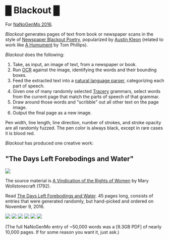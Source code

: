 # █ Blackout █

For [NaNoGenMo 2016](https://github.com/NaNoGenMo/2016).

_Blackout_ generates pages of text from book or newspaper scans in the style of [Newspaper Blackout Poetry](http://newspaperblackout.com/), popularized by [Austin Kleon](https://twitter.com/austinkleon) (related to work like [A Humument](http://tomphillipshumument.tumblr.com/) by Tom Phillips).

_Blackout_ does the following:

1. Take, as input, an image of text, from a newspaper or book.
2. Run [OCR](https://github.com/jflesch/pyocr) against the image, identifying the words and their bounding boxes.
3. Feed the extracted text into a [natural language parser](https://spacy.io/), categorizing each part of speech.
3. Given one of many randomly selected [Tracery](https://github.com/aparrish/pytracery) grammars, select words from the current page that match the parts of speech of that grammar.
4. Draw around those words and "scribble" out all other text on the page image.
5. Output the final page as a new image.

Pen width, line length, line direction, number of strokes, and stroke opacity are all randomly fuzzed. The pen color is always black, except in rare cases it is blood red.

_Blackout_ has produced one creative work:

## "The Days Left Forebodings and Water"

<img src="https://github.com/lizadaly/blackout/blob/master/images/title.png?raw=true" />

The source material is [A Vindication of the Rights of Women](https://en.wikipedia.org/wiki/A_Vindication_of_the_Rights_of_Woman) by Mary Wollstonecraft (1792).

Read [The Days Left Forebodings and Water](https://s3.amazonaws.com/worldwritable/nanogenmo2016-short.pdf). 45 pages long, consists of entries that were generated randomly, but hand-picked and ordered on November 9, 2016.


<img src="https://github.com/lizadaly/blackout/blob/master/images/1.png?raw=true" />

<img src="https://github.com/lizadaly/blackout/blob/master/images/2.png?raw=true" />

<img src="https://github.com/lizadaly/blackout/blob/master/images/3.png?raw=true" />

<img src="https://github.com/lizadaly/blackout/blob/master/images/4.png?raw=true" />

<img src="https://github.com/lizadaly/blackout/blob/master/images/6.png?raw=true" />

<img src="https://github.com/lizadaly/blackout/blob/master/images/7.png?raw=true" />


(The full NaNoGenMo entry of ~50,000 words was a [9.3GB PDF] of nearly 10,000 pages. If for some reason you want it, just ask.)
